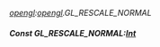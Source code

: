 _[opengl](../../modules/opengl/opengl-module.md):[opengl](../../modules/opengl/opengl-module.md).GL\_RESCALE\_NORMAL_
##### Const GL\_RESCALE\_NORMAL:[Int](../../modules/wonkey/wonkey-types-int.md)
